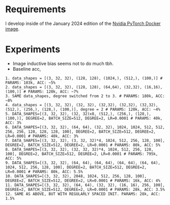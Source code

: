 
# Requirements
I develop inside of the January 2024 edition of the [Nvidia PyTorch Docker image](https://docs.nvidia.com/deeplearning/frameworks/pytorch-release-notes/rel-24-01.html#rel-24-01).

# Experiments
* Image inductive bias seems not to do much tbh.
* Baseline acc,  
```
1. data_shapes = [(3, 32, 32), (128, 128), (1024,), (512,), (100,)] # PARAMS: 103k, ACC: ~5%
2. data_shapes = [(3, 32, 32), (128, 128), (64,64), (32,32), (16,16), (100,)] # PARAMS: 120k, ACC: ~7%
3. SAME data_shapes, degree switched from 2 to 3. # PARAMS: 180k, ACC: ~8%
4. data_shapes = [(3, 32, 32), (32, 32), (32,32), (32,32), (32,32), (512,), (256,), (128,), (100,)], degree = 2 # PARAMS: 120k, ACC: ~4%
5. DATA_SHAPES=[(3, 32, 32), (32, 32)x8, (512,), (256,), (128,), (100,)], DEGREE=2, BATCH_SIZE=512, DEGREE=2, LR=0.0001 # PARAMS: 40k, ACC: 3%
6. DATA_SHAPES=[(3, 32, 32), (64, 64), (32, 32), 1024, 1024, 512, 512, 256, 256, 128, 128, 128, 100], DEGREE=2, BATCH_SIZE=512, DEGREE=2, LR=0.0001 # PARAMS: 40k, ACC: 3%
7. DATA_SHAPES=[(3, 32, 32), (3, 32, 32)*4, 1024, 512, 256, 128, 100], DEGREE=2, BATCH_SIZE=512, DEGREE=2, LR=0.0001 # PARAMS: 80k, ACC: 5% 
8. DATA_SHAPES=[(3, 32, 32), (32, 32, 32)*4, 1024, 512, 256, 128, 100], DEGREE=2, BATCH_SIZE=512, DEGREE=2, LR=0.0001 # PARAMS: 795k, ACC: 5%
9. DATA_SHAPES=[(3, 32, 32), (64, 64), (64, 64), (64, 64), (64, 64), 1024, 512, 256, 128, 100], DEGREE=2, BATCH_SIZE=512, DEGREE=2, LR=0.0001 # PARAMS: 80k, ACC: 5.5%
10. DATA_SHAPES=[(3, 32, 32), 2048, 1024, 512, 256, 128, 100], DEGREE=2, BATCH_SIZE=512, DEGREE=2, LR=0.0001 # PARAMS: 16k, ACC: 4%
11. DATA_SHAPES=[(3, 32, 32), (64, 64), (32, 32), (16, 16), 256, 100], DEGREE=2, BATCH_SIZE=512, DEGREE=2, LR=0.0001 # PARAMS: 28k, ACC: 3.5%
12. SAME AS ABOVE, BUT WITH REGULARLY SPACED INIT. PARAMS: 28k, ACC: 1.5%
```